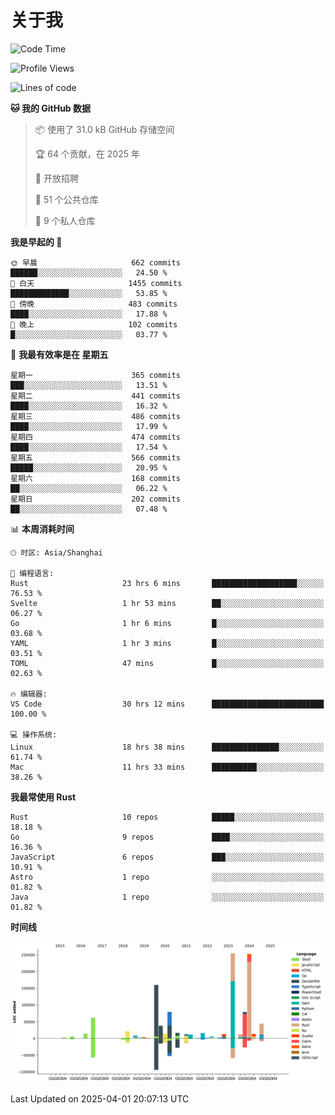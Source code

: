 # 关于我

<!--START_SECTION:waka-->
![Code Time](http://img.shields.io/badge/Code%20Time-3%2C618%20hrs%2041%20mins-blue)

![Profile Views](http://img.shields.io/badge/%E4%B8%AA%E4%BA%BA%E8%B5%84%E6%96%99%E8%A7%82%E7%9C%8B%E6%AC%A1%E6%95%B0-0-blue)

![Lines of code](https://img.shields.io/badge/%E4%BB%8E%E3%80%8CHello%20World%E3%80%8D%E8%B5%B7%E6%88%91%E5%B7%B2%E7%BB%8F%E5%86%99%E4%BA%86-1.1%20million%20%E8%A1%8C%E4%BB%A3%E7%A0%81-blue)

**🐱 我的 GitHub 数据** 

> 📦  使用了 31.0 kB GitHub 存储空间 
 > 
> 🏆 64 个贡献，在 2025 年
 > 
> 💼 开放招聘
 > 
> 📜 51 个公共仓库 
 > 
> 🔑 9 个私人仓库 
 > 
**我是早起的 🐤** 

```text
🌞 早晨                     662 commits         ██████░░░░░░░░░░░░░░░░░░░   24.50 % 
🌆 白天                     1455 commits        █████████████░░░░░░░░░░░░   53.85 % 
🌃 傍晚                     483 commits         ████░░░░░░░░░░░░░░░░░░░░░   17.88 % 
🌙 晚上                     102 commits         █░░░░░░░░░░░░░░░░░░░░░░░░   03.77 % 
```
📅 **我最有效率是在 星期五** 

```text
星期一                      365 commits         ███░░░░░░░░░░░░░░░░░░░░░░   13.51 % 
星期二                      441 commits         ████░░░░░░░░░░░░░░░░░░░░░   16.32 % 
星期三                      486 commits         ████░░░░░░░░░░░░░░░░░░░░░   17.99 % 
星期四                      474 commits         ████░░░░░░░░░░░░░░░░░░░░░   17.54 % 
星期五                      566 commits         █████░░░░░░░░░░░░░░░░░░░░   20.95 % 
星期六                      168 commits         ██░░░░░░░░░░░░░░░░░░░░░░░   06.22 % 
星期日                      202 commits         ██░░░░░░░░░░░░░░░░░░░░░░░   07.48 % 
```


📊 **本周消耗时间** 

```text
🕑︎ 时区: Asia/Shanghai

💬 编程语言: 
Rust                     23 hrs 6 mins       ███████████████████░░░░░░   76.53 % 
Svelte                   1 hr 53 mins        ██░░░░░░░░░░░░░░░░░░░░░░░   06.27 % 
Go                       1 hr 6 mins         █░░░░░░░░░░░░░░░░░░░░░░░░   03.68 % 
YAML                     1 hr 3 mins         █░░░░░░░░░░░░░░░░░░░░░░░░   03.51 % 
TOML                     47 mins             █░░░░░░░░░░░░░░░░░░░░░░░░   02.63 % 

🔥 编辑器: 
VS Code                  30 hrs 12 mins      █████████████████████████   100.00 % 

💻 操作系统: 
Linux                    18 hrs 38 mins      ███████████████░░░░░░░░░░   61.74 % 
Mac                      11 hrs 33 mins      ██████████░░░░░░░░░░░░░░░   38.26 % 
```

**我最常使用 Rust** 

```text
Rust                     10 repos            █████░░░░░░░░░░░░░░░░░░░░   18.18 % 
Go                       9 repos             ████░░░░░░░░░░░░░░░░░░░░░   16.36 % 
JavaScript               6 repos             ███░░░░░░░░░░░░░░░░░░░░░░   10.91 % 
Astro                    1 repo              ░░░░░░░░░░░░░░░░░░░░░░░░░   01.82 % 
Java                     1 repo              ░░░░░░░░░░░░░░░░░░░░░░░░░   01.82 % 
```



**时间线**

![Lines of Code chart](https://raw.githubusercontent.com/catusax/catusax/master/assets/bar_graph.png)


 Last Updated on 2025-04-01 20:07:13 UTC
<!--END_SECTION:waka-->
